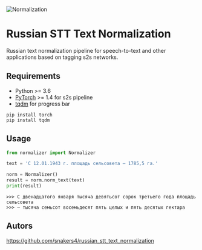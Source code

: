 ![Normalization](https://pics.spark-in.me/upload/7c12fea58ff515ffb46df52b6050ace0.jpg)

# Russian STT Text Normalization

Russian text normalization pipeline for speech-to-text and other applications based on tagging s2s networks.

## Requirements

- Python >= 3.6
- [PyTorch](https://pytorch.org/get-started/locally/) >= 1.4 for s2s pipeline
- [tqdm](https://github.com/tqdm/tqdm) for progress bar

```
pip install torch
pip install tqdm
```

## Usage

```python
from normalizer import Normalizer

text = 'С 12.01.1943 г. площадь сельсовета — 1785,5 га.'

norm = Normalizer()
result = norm.norm_text(text)
print(result)
```

```
>>> С двенадцатого января тысяча девятьсот сорок третьего года площадь сельсовета
>>> — тысяча семьсот восемьдесят пять целых и пять десятых гектара
```


## Autors

https://github.com/snakers4/russian_stt_text_normalization